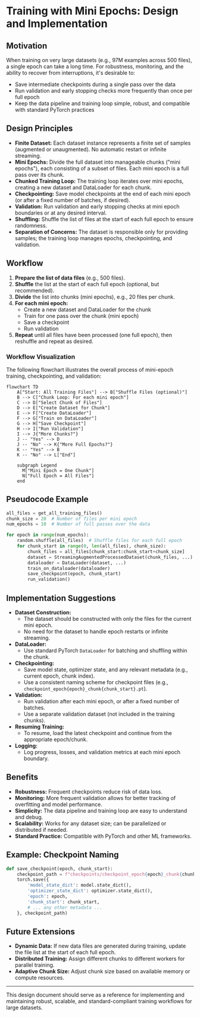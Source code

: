 # Training with Mini Epochs: Design and Implementation

## Motivation

When training on very large datasets (e.g., 97M examples across 500 files), a single epoch can take a long time. For robustness, monitoring, and the ability to recover from interruptions, it's desirable to:
- Save intermediate checkpoints during a single pass over the data
- Run validation and early stopping checks more frequently than once per full epoch
- Keep the data pipeline and training loop simple, robust, and compatible with standard PyTorch practices

## Design Principles

- **Finite Dataset:** Each dataset instance represents a finite set of samples (augmented or unaugmented). No automatic restart or infinite streaming.
- **Mini Epochs:** Divide the full dataset into manageable chunks ("mini epochs"), each consisting of a subset of files. Each mini epoch is a full pass over its chunk.
- **Chunked Training Loop:** The training loop iterates over mini epochs, creating a new dataset and DataLoader for each chunk.
- **Checkpointing:** Save model checkpoints at the end of each mini epoch (or after a fixed number of batches, if desired).
- **Validation:** Run validation and early stopping checks at mini epoch boundaries or at any desired interval.
- **Shuffling:** Shuffle the list of files at the start of each full epoch to ensure randomness.
- **Separation of Concerns:** The dataset is responsible only for providing samples; the training loop manages epochs, checkpointing, and validation.

## Workflow

1. **Prepare the list of data files** (e.g., 500 files).
2. **Shuffle** the list at the start of each full epoch (optional, but recommended).
3. **Divide** the list into chunks (mini epochs), e.g., 20 files per chunk.
4. **For each mini epoch:**
    - Create a new dataset and DataLoader for the chunk
    - Train for one pass over the chunk (mini epoch)
    - Save a checkpoint
    - Run validation
5. **Repeat** until all files have been processed (one full epoch), then reshuffle and repeat as desired.

### Workflow Visualization

The following flowchart illustrates the overall process of mini-epoch training, checkpointing, and validation:

```mermaid
flowchart TD
    A["Start: All Training Files"] --> B["Shuffle Files (optional)"]
    B --> C["Chunk Loop: For each mini epoch"]
    C --> D["Select Chunk of Files"]
    D --> E["Create Dataset for Chunk"]
    E --> F["Create DataLoader"]
    F --> G["Train on DataLoader"]
    G --> H["Save Checkpoint"]
    H --> I["Run Validation"]
    I --> J{"More Chunks?"}
    J -- "Yes" --> D
    J -- "No" --> K{"More Full Epochs?"}
    K -- "Yes" --> B
    K -- "No" --> L["End"]
    
    subgraph Legend
      M["Mini Epoch = One Chunk"]
      N["Full Epoch = All Files"]
    end
```

## Pseudocode Example

```python
all_files = get_all_training_files()
chunk_size = 20  # Number of files per mini epoch
num_epochs = 10  # Number of full passes over the data

for epoch in range(num_epochs):
    random.shuffle(all_files)  # Shuffle files for each full epoch
    for chunk_start in range(0, len(all_files), chunk_size):
        chunk_files = all_files[chunk_start:chunk_start+chunk_size]
        dataset = StreamingAugmentedProcessedDataset(chunk_files, ...)
        dataloader = DataLoader(dataset, ...)
        train_on_dataloader(dataloader)
        save_checkpoint(epoch, chunk_start)
        run_validation()
```

## Implementation Suggestions

- **Dataset Construction:**
    - The dataset should be constructed with only the files for the current mini epoch.
    - No need for the dataset to handle epoch restarts or infinite streaming.
- **DataLoader:**
    - Use standard PyTorch `DataLoader` for batching and shuffling within the chunk.
- **Checkpointing:**
    - Save model state, optimizer state, and any relevant metadata (e.g., current epoch, chunk index).
    - Use a consistent naming scheme for checkpoint files (e.g., `checkpoint_epoch{epoch}_chunk{chunk_start}.pt`).
- **Validation:**
    - Run validation after each mini epoch, or after a fixed number of batches.
    - Use a separate validation dataset (not included in the training chunks).
- **Resuming Training:**
    - To resume, load the latest checkpoint and continue from the appropriate epoch/chunk.
- **Logging:**
    - Log progress, losses, and validation metrics at each mini epoch boundary.

## Benefits

- **Robustness:** Frequent checkpoints reduce risk of data loss.
- **Monitoring:** More frequent validation allows for better tracking of overfitting and model performance.
- **Simplicity:** The data pipeline and training loop are easy to understand and debug.
- **Scalability:** Works for any dataset size; can be parallelized or distributed if needed.
- **Standard Practice:** Compatible with PyTorch and other ML frameworks.

## Example: Checkpoint Naming

```python
def save_checkpoint(epoch, chunk_start):
    checkpoint_path = f"checkpoints/checkpoint_epoch{epoch}_chunk{chunk_start}.pt"
    torch.save({
        'model_state_dict': model.state_dict(),
        'optimizer_state_dict': optimizer.state_dict(),
        'epoch': epoch,
        'chunk_start': chunk_start,
        # ... any other metadata ...
    }, checkpoint_path)
```

## Future Extensions

- **Dynamic Data:** If new data files are generated during training, update the file list at the start of each full epoch.
- **Distributed Training:** Assign different chunks to different workers for parallel training.
- **Adaptive Chunk Size:** Adjust chunk size based on available memory or compute resources.

---

This design document should serve as a reference for implementing and maintaining robust, scalable, and standard-compliant training workflows for large datasets. 